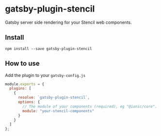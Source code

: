 # gatsby-plugin-stencil

Gatsby server side rendering for your Stencil web components.

## Install

```
npm install --save gatsby-plugin-stencil
```

## How to use

Add the plugin to your `gatsby-config.js`

```js
module.exports = {
  plugins: [
    {
      resolve: `gatsby-plugin-stencil`,
      options: {
        // The module of your components (required), eg "@ionic/core".
        module: "your-stencil-components"
      }
    }
  ]
};
```
